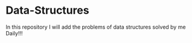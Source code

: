# Data-Structures
In this repository I will add the problems of data structures solved by me Daily!!!
